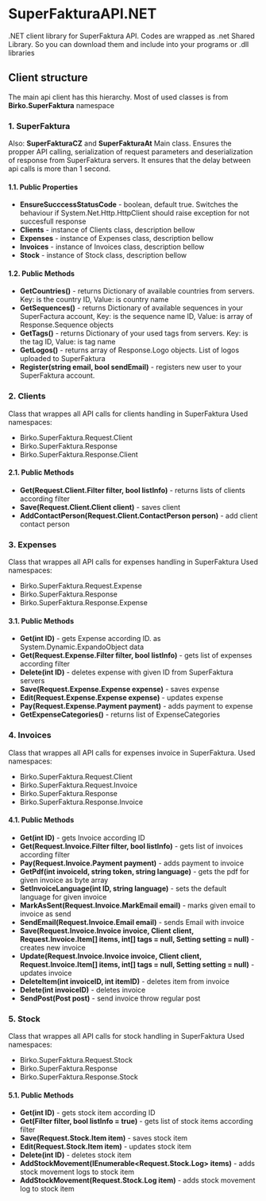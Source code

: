 # SuperFakturaAPI.NET
.NET client library for SuperFaktura API.
Codes are wrapped as .net Shared Library. So you can download them and include into your programs or .dll libraries

## Client structure
The main api client has this hierarchy. Most of used classes is from **Birko.SuperFaktura** namespace

### 1. SuperFaktura
Also: **SuperFakturaCZ**  and **SuperFakturaAt**
Main class. Ensures the propper API calling, serialization of request parameters and deserialization of response from SuperFaktura servers.
It ensures that the delay between api calls is more than 1 second.

#### 1.1. Public Properties
* **EnsureSucccessStatusCode** - boolean, default true. Switches the behaviour if System.Net.Http.HttpClient should raise exception for not succesfull response
* **Clients** - instance of Clients class, description bellow
* **Expenses** - instance of Expenses class, description bellow
* **Invoices** - instance of Invoices class, description bellow
* **Stock** - instance of Stock class, description bellow

#### 1.2. Public Methods
* **GetCountries()** - returns Dictionary of available countries from servers. Key: is the country ID, Value: is country name
* **GetSequences()** - returns Dictionary of available sequences in your SuperFactura account,  Key: is the sequence name ID, Value: is array of Response.Sequence objects
* **GetTags()** - returns Dictionary of your used tags from servers. Key: is the tag ID, Value: is tag name
* **GetLogos()** - returns array of Response.Logo objects. List of logos uploaded to SuperFaktura
* **Register(string email, bool sendEmail)** - registers new user to your SuperFaktura account.

### 2. Clients
Class that wrappes all API calls for clients handling in SuperFaktura
Used namespaces:
* Birko.SuperFaktura.Request.Client
* Birko.SuperFaktura.Response
* Birko.SuperFaktura.Response.Client

#### 2.1. Public Methods
* **Get(Request.Client.Filter filter, bool listInfo)** - returns lists of clients according filter
* **Save(Request.Client.Client client)** - saves client 
* **AddContactPerson(Request.Client.ContactPerson person)** - add client contact person

### 3. Expenses
Class that wrappes all API calls for expenses handling in SuperFaktura
Used namespaces:
* Birko.SuperFaktura.Request.Expense
* Birko.SuperFaktura.Response
* Birko.SuperFaktura.Response.Expense

#### 3.1. Public Methods
* **Get(int ID)** - gets Expense according ID. as System.Dynamic.ExpandoObject data
* **Get(Request.Expense.Filter filter,  bool listInfo)** - gets list of expenses according filter
* **Delete(int ID)** - deletes expense with given ID from SuperFaktura servers
* **Save(Request.Expense.Expense expense)** - saves expense
* **Edit(Request.Expense.Expense expense)** - updates expense
* **Pay(Request.Expense.Payment payment)** - adds payment to expense
* **GetExpenseCategories()** - returns list of ExpenseCategories

### 4. Invoices
Class that wrappes all API calls for expenses invoice in SuperFaktura.
Used namespaces:
* Birko.SuperFaktura.Request.Client
* Birko.SuperFaktura.Request.Invoice
* Birko.SuperFaktura.Response
* Birko.SuperFaktura.Response.Invoice

#### 4.1. Public Methods
* **Get(int ID)** - gets Invoice according ID
* **Get(Request.Invoice.Filter filter, bool listInfo)** - gets list of invoices according filter
* **Pay(Request.Invoice.Payment payment)** - adds payment to invoice
* **GetPdf(int invoiceId, string token, string language)** - gets the pdf for given invoice as byte array
* **SetInvoiceLanguage(int ID, string language)** - sets the default language for given invoice
* **MarkAsSent(Request.Invoice.MarkEmail email)** - marks given email to invoice as send
* **SendEmail(Request.Invoice.Email email)** - sends Email  with invoice
* **Save(Request.Invoice.Invoice invoice, Client client, Request.Invoice.Item[] items, int[] tags = null, Setting setting = null)** - creates new invoice
* **Update(Request.Invoice.Invoice invoice, Client client, Request.Invoice.Item[] items, int[] tags = null, Setting setting = null)** - updates invoice
* **DeleteItem(int invoiceID, int itemID)** - deletes item from invoice
* **Delete(int invoiceID)** - deletes invoice
* **SendPost(Post post)** - send invoice throw regular post


### 5. Stock
Class that wrappes all API calls for stock handling in SuperFaktura
Used namespaces:
* Birko.SuperFaktura.Request.Stock
* Birko.SuperFaktura.Response
* Birko.SuperFaktura.Response.Stock

#### 5.1. Public Methods
* **Get(int ID)** - gets stock item according ID
* **Get(Filter filter, bool listInfo = true)** - gets list of stock items according filter
* **Save(Request.Stock.Item item)** - saves stock item
* **Edit(Request.Stock.Item item)** - updates stock item
* **Delete(int ID)** - deletes stock item
* **AddStockMovement(IEnumerable<Request.Stock.Log> items)** - adds stock movement logs to stock item 
* **AddStockMovement(Request.Stock.Log item)** - adds stock movement log  to stock item

